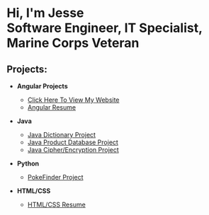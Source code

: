<h1>Hi, I'm Jesse <br/>Software Engineer, IT Specialist, Marine Corps Veteran</h1>

<h2>Projects:</h2>

- <b>Angular Projects</b>
  - <a href="https://jesse-hough.github.io/" target="_blank">Click Here To View My Website</a>
  - <a href="https://github.com/Jesse-Hough/Jesse-Hough.github.io" target="_blank">Angular Resume</a>  

- <b>Java</b>
  - <a href="https://github.com/Jesse-Hough/Java-Dictionary-Project" target="_blank">Java Dictionary Project</a>
  - <a href="https://github.com/Jesse-Hough/Java-Product-Database-Project" target="_blank">Java Product Database Project</a>
  - <a href="https://github.com/Jesse-Hough/Java-Cipher-Encryption-Project" target="_blank">Java Cipher/Encryption Project</a>

- <b>Python</b>
  - <a href="https://github.com/Jesse-Hough/PokeFinder">PokeFinder Project</a>
  
- <b>HTML/CSS</b>
  - <a href="https://github.com/Jesse-Hough/HTML-CSS-Resume">HTML/CSS Resume</a>
